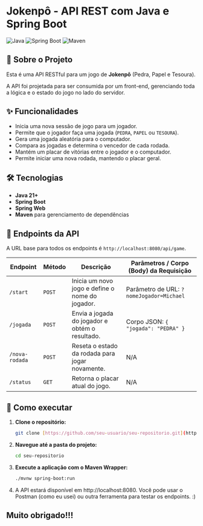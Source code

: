 # Jokenpô - API REST com Java e Spring Boot

![Java](https://img.shields.io/badge/Java-21-blue.svg)
![Spring Boot](https://img.shields.io/badge/Spring%20Boot-3.x-green.svg)
![Maven](https://img.shields.io/badge/Maven-4.0-red.svg)

## 📖 Sobre o Projeto

Esta é uma API RESTful para um jogo de **Jokenpô** (Pedra, Papel e Tesoura).

A API foi projetada para ser consumida por um front-end, gerenciando toda a lógica e o estado do jogo no lado do servidor.

## ✨ Funcionalidades

-   Inicia uma nova sessão de jogo para um jogador.
-   Permite que o jogador faça uma jogada (`PEDRA`, `PAPEL` ou `TESOURA`).
-   Gera uma jogada aleatória para o computador.
-   Compara as jogadas e determina o vencedor de cada rodada.
-   Mantém um placar de vitórias entre o jogador e o computador.
-   Permite iniciar uma nova rodada, mantendo o placar geral.

## 🛠️ Tecnologias

-   **Java 21+**
-   **Spring Boot**
-   **Spring Web**
-   **Maven** para gerenciamento de dependências

## 🔌 Endpoints da API

A URL base para todos os endpoints é `http://localhost:8080/api/game`.

| Endpoint          | Método | Descrição                                    | Parâmetros / Corpo (Body) da Requisição      |
| ----------------- | ------ | ---------------------------------------------- | --------------------------------------------- |
| `/start`          | `POST` | Inicia um novo jogo e define o nome do jogador. | Parâmetro de URL: `?nomeJogador=Michael`      |
| `/jogada`         | `POST` | Envia a jogada do jogador e obtém o resultado. | Corpo JSON: `{ "jogada": "PEDRA" }`           |
| `/nova-rodada`    | `POST` | Reseta o estado da rodada para jogar novamente. | N/A                                           |
| `/status`         | `GET`  | Retorna o placar atual do jogo.                | N/A                                           |

## 🚀 Como executar

1.  **Clone o repositório:**
    ```bash
    git clone [https://github.com/seu-usuario/seu-repositorio.git](https://github.com/seu-usuario/seu-repositorio.git)
    ```
2.  **Navegue até a pasta do projeto:**
    ```bash
    cd seu-repositorio
    ```
3.  **Execute a aplicação com o Maven Wrapper:**
    ```bash
    ./mvnw spring-boot:run
    ```
4.  A API estará disponível em http://localhost:8080. Você pode usar o Postman (como eu usei) ou outra ferramenta para testar os endpoints. :)

## Muito obrigado!!!
